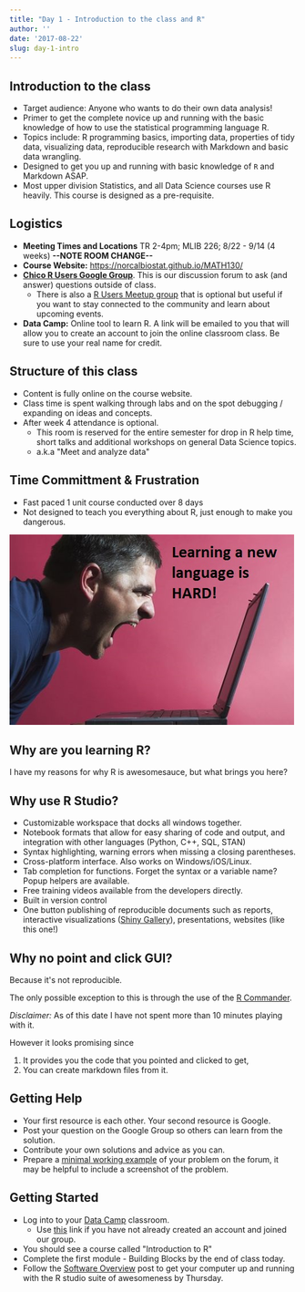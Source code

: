 ```yaml
---
title: "Day 1 - Introduction to the class and R"
author: ''
date: '2017-08-22'
slug: day-1-intro
---
```



## Introduction to the class

* Target audience: Anyone who wants to do their own data analysis!
* Primer to get the complete novice up and running with the basic knowledge of how to use the statistical programming language R. 
* Topics include: R programming basics, importing data, properties of tidy data, visualizing data, reproducible research with Markdown and basic data wrangling. 
* Designed to get you up and running with basic knowledge of `R` and Markdown ASAP.
* Most upper division Statistics, and all Data Science courses use R heavily. This course is designed as a pre-requisite. 


## Logistics
* **Meeting Times and Locations** TR 2-4pm; MLIB 226;  8/22 - 9/14 (4 weeks) **--NOTE ROOM CHANGE--**
* **Course Website:** https://norcalbiostat.github.io/MATH130/
* **[Chico R Users Google Group](https://groups.google.com/forum/#!forum/chico-rug)**. This is our discussion forum to ask (and answer) questions outside of class. 
    - There is also a [R Users Meetup group](https://www.meetup.com/Chico-R-Users-Group/) that is optional but useful if you want to stay connected to the community and learn about upcoming events. 
* **Data Camp:** Online tool to learn R. A link will be emailed to you that will allow you to create an account to join the online classroom class. Be sure to use your real name for credit.  


## Structure of this class

* Content is fully online on the course website.  
* Class time is spent walking through labs and on the spot debugging / expanding on ideas and concepts. 
* After week 4 attendance is optional. 
    - This room is reserved for the entire semester for drop in R help time, short talks and additional workshops on general Data Science topics. 
    - a.k.a "Meet and analyze data"

## Time Committment & Frustration

* Fast paced 1 unit course conducted over 8 days
* Not designed to teach you everything about R, just enough to make you dangerous. 

![](hard.jpg)


## Why are you learning R? 

I have my reasons for why R is awesomesauce, but what brings you here? 


## Why use R Studio?

- Customizable workspace that docks all windows together. 
- Notebook formats that allow for easy sharing of code and output, and integration with other languages (Python, C++, SQL, STAN)
- Syntax highlighting, warning errors when missing a closing parentheses. 
- Cross-platform interface. Also works on Windows/iOS/Linux.
- Tab completion for functions. Forget the syntax or a variable name? Popup helpers are available. 
- Free training videos available from the developers directly.
- Built in version control 
- One button publishing of reproducible documents such as reports, interactive visualizations ([Shiny Gallery](https://shiny.rstudio.com/gallery/)), presentations, websites (like this one!)


## Why no point and click GUI?

Because it's not reproducible. 

The only possible exception to this is through the use of the [R Commander](http://socserv.mcmaster.ca/jfox/Misc/Rcmdr/). 

_Disclaimer:_ As of this date I have not spent more than 10 minutes playing with it. 

However it looks promising since 

1. It provides you the code that you pointed and clicked to get, 
2. You can create markdown files from it. 

## Getting Help

* Your first resource is each other. Your second resource is Google. 
* Post your question on the Google Group so others can learn from the solution.
* Contribute your own solutions and advice as you can. 
* Prepare a [minimal working example](http://stackoverflow.com/questions/5963269/how-to-make-a-great-r-reproducible-example) of your problem on the forum, it may be helpful to include a screenshot of the problem. 


## Getting Started

* Log into to your [Data Camp](https://www.datacamp.com/) classroom. 
    - Use [this](https://www.datacamp.com/groups/5d949a122590b9e89266b74e5438f13cac5ddb12/invite) link if you have not already created an account and joined our group. 
* You should see a course called "Introduction to R"
* Complete the first module - Building Blocks by the end of class today. 
* Follow the [Software Overview](https://norcalbiostat.netlify.com/post/software-overview/) post to get your computer up and running with the R studio suite of awesomeness by Thursday. 
